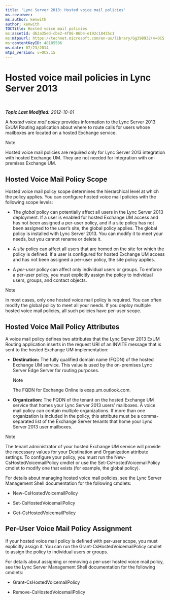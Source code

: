 ```yaml
---
title: 'Lync Server 2013: Hosted voice mail policies'
ms.reviewer: 
ms.author: kenwith
author: kenwith
TOCTitle: Hosted voice mail policies
ms:assetid: d62a35ed-cbe2-4f06-86b4-e192c18435c1
ms:mtpsurl: https://technet.microsoft.com/en-us/library/Gg398932(v=OCS.15)
ms:contentKeyID: 48185506
ms.date: 07/23/2014
mtps_version: v=OCS.15
---
```


<div data-xmlns="http://www.w3.org/1999/xhtml">

<div class="topic" data-xmlns="http://www.w3.org/1999/xhtml" data-msxsl="urn:schemas-microsoft-com:xslt" data-cs="http://msdn.microsoft.com/en-us/">

<div data-asp="http://msdn2.microsoft.com/asp">

# Hosted voice mail policies in Lync Server 2013

</div>

<div id="mainSection">

<div id="mainBody">

<span> </span>

_**Topic Last Modified:** 2012-10-01_

A *hosted voice mail policy* provides information to the Lync Server 2013 ExUM Routing application about where to route calls for users whose mailboxes are located on a hosted Exchange service.

<div>


> [!NOTE]  
> Hosted voice mail policies are required only for Lync Server 2013 integration with hosted Exchange UM. They are not needed for integration with on-premises Exchange UM.



</div>

<div>

## Hosted Voice Mail Policy Scope

Hosted voice mail policy scope determines the hierarchical level at which the policy applies. You can configure hosted voice mail policies with the following scope levels:

  - The *global* policy can potentially affect all users in the Lync Server 2013 deployment. If a user is enabled for hosted Exchange UM access and has not been assigned a per-user policy, and if a site policy has not been assigned to the user’s site, the global policy applies. The global policy is installed with Lync Server 2013. You can modify it to meet your needs, but you cannot rename or delete it.

  - A *site* policy can affect all users that are homed on the site for which the policy is defined. If a user is configured for hosted Exchange UM access and has not been assigned a per-user policy, the site policy applies.

  - A *per-user* policy can affect only individual users or groups. To enforce a per-user policy, you must explicitly assign the policy to individual users, groups, and contact objects.

<div>


> [!NOTE]  
> In most cases, only one hosted voice mail policy is required. You can often modify the global policy to meet all your needs. If you deploy multiple hosted voice mail policies, all such policies have per-user scope.



</div>

</div>

<div>

## Hosted Voice Mail Policy Attributes

A voice mail policy defines two attributes that the Lync Server 2013 ExUM Routing application inserts in the request URI of an INVITE message that is sent to the hosted Exchange UM implementation:

  - **Destination:** The fully qualified domain name (FQDN) of the hosted Exchange UM service. This value is used by the on-premises Lync Server Edge Server for routing purposes.
    
    <div>
    

    > [!NOTE]  
    > The FQDN for Exchange Online is exap.um.outlook.com.

    
    </div>

  - **Organization:** The FQDN of the tenant on the hosted Exchange UM service that homes your Lync Server 2013 users’ mailboxes. A voice mail policy can contain multiple organizations. If more than one organization is included in the policy, this attribute must be a comma-separated list of the Exchange Server tenants that home your Lync Server 2013 user mailboxes.

<div>


> [!NOTE]  
> The tenant administrator of your hosted Exchange UM service will provide the necessary values for your Destination and Organization attribute settings. To configure your policy, you must run the New-CsHostedVoicemailPolicy cmdlet or use the Set-CsHostedVoicemailPolicy cmdlet to modify one that exists (for example, the global policy).



</div>

For details about managing hosted voice mail policies, see the Lync Server Management Shell documentation for the following cmdlets:

  - New-CsHostedVoicemailPolicy

  - Set-CsHostedVoicemailPolicy

  - Get-CsHostedVoicemailPolicy

</div>

<div>

## Per-User Voice Mail Policy Assignment

If your hosted voice mail policy is defined with per-user scope, you must explicitly assign it. You can run the Grant-CsHostedVoicemailPolicy cmdlet to assign the policy to individual users or groups.

For details about assigning or removing a per-user hosted voice mail policy, see the Lync Server Management Shell documentation for the following cmdlets:

  - Grant-CsHostedVoicemailPolicy

  - Remove-CsHostedVoicemailPolicy

</div>

</div>

<span> </span>

</div>

</div>

</div>

